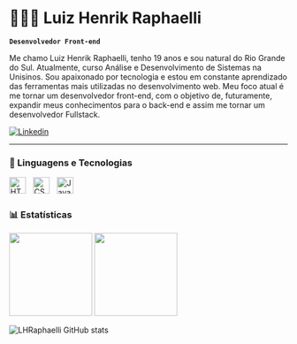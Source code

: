 # 🧑🏻‍💻 Luiz Henrik Raphaelli

**`Desenvolvedor Front-end`**

Me chamo Luiz Henrik Raphaelli, tenho 19 anos e sou natural do Rio Grande do Sul. Atualmente, curso Análise e Desenvolvimento de Sistemas na Unisinos. Sou apaixonado por tecnologia e estou em constante aprendizado das ferramentas mais utilizadas no desenvolvimento web. Meu foco atual é me tornar um desenvolvedor front-end, com o objetivo de, futuramente, expandir meus conhecimentos para o back-end e assim me tornar um desenvolvedor Fullstack.

[![Linkedin](https://img.shields.io/badge/LinkedIn-0077B5?style=for-the-badge&logo=linkedin&logoColor=white)](https://www.linkedin.com/in/luiz-henrik-rafaelli-432117350/)

---

### 🤖 Linguagens e Tecnologias

<img 
    align="left" 
    alt="HTML"
    title="HTML" 
    width="30px" 
    style="padding-right: 10px;" 
    src="https://cdn.jsdelivr.net/gh/devicons/devicon@latest/icons/html5/html5-original.svg" 
/>
<img 
    align="left" 
    alt="CSS" 
    title="CSS"
    width="30px" 
    style="padding-right: 10px;" 
    src="https://cdn.jsdelivr.net/gh/devicons/devicon@latest/icons/css3/css3-original.svg" 
/>
<img 
    align="left" 
    alt="JavaScript" 
    title="JavaScript"
    width="30px" 
    style="padding-right: 10px;" 
    src="https://cdn.jsdelivr.net/gh/devicons/devicon@latest/icons/javascript/javascript-original.svg" 
/>

<br/>
<br/>

### 📊 Estatísticas

<p>
  <img 
    src="https://github-readme-stats.vercel.app/api?username=LHRaphaelli&show_icons=true&theme=tokyonight&include_all_commits=true&locale=pt-br" 
    height="150"
    widht="100"
  />
  <img 
    src="https://github-readme-stats.vercel.app/api/top-langs/?username=LHRaphaelli&theme=tokyonight&layout=compact&custom_title=Tecnologias&langs_count=9" 
    height="150"
  />
</p>

![LHRaphaelli GitHub stats](https://github-readme-stats.vercel.app/api?username=LHRaphaelli&show_icons=true&theme=tokyonight)

